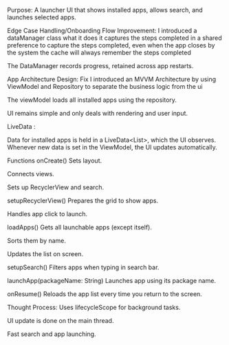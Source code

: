 
Purpose:
A launcher UI that shows installed apps, allows search, and launches selected apps.


Edge Case Handling/Onboarding Flow Improvement:  I introduced a dataManager class what it does it captures the steps completed in a shared preference
to capture the steps completed, even when the app closes by the system the cache will always remember the 
steps completed

The DataManager records progress, retained across app restarts.

App Architecture Design: Fix I introduced an MVVM Architecture by using ViewModel and Repository to separate the business logic from the ui

The viewModel loads all installed apps using the repository.

UI remains simple and only deals with rendering and user input.



LiveData :

Data for installed apps is held in a LiveData<List<AppInfo>>, which the UI observes.
Whenever new data is set in the ViewModel, the UI updates automatically.



Functions
onCreate()
Sets layout.

Connects views.

Sets up RecyclerView and search.

setupRecyclerView()
Prepares the grid to show apps.

Handles app click to launch.

loadApps()
Gets all launchable apps (except itself).

Sorts them by name.

Updates the list on screen.

setupSearch()
Filters apps when typing in search bar.

launchApp(packageName: String)
Launches app using its package name.

onResume()
Reloads the app list every time you return to the screen.

Thought Process:
Uses lifecycleScope for background tasks.

UI update is done on the main thread.

Fast search and app launching.




